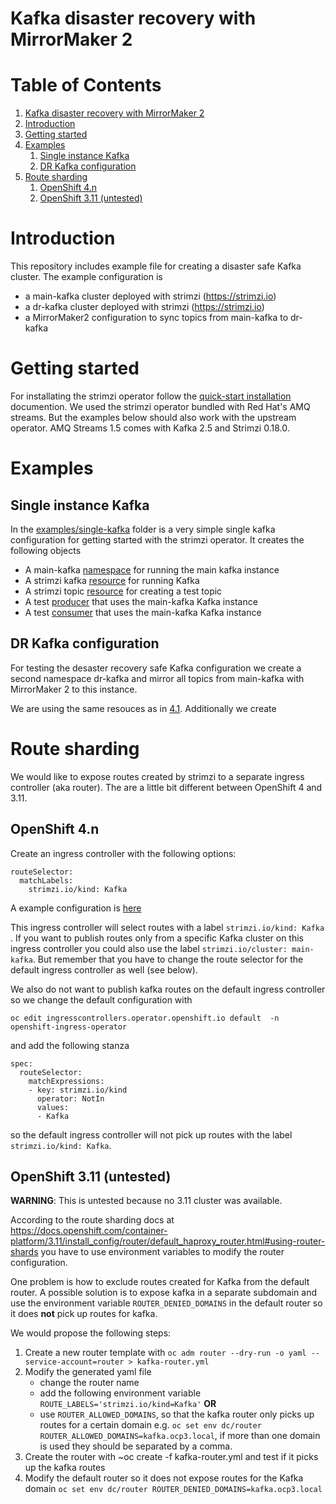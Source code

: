 

# Kafka disaster recovery with MirrorMaker 2


# Table of Contents

1.  [Kafka disaster recovery with MirrorMaker 2](#org227197e)
2.  [Introduction](#org2730aeb)
3.  [Getting started](#org2a890dd)
4.  [Examples](#org05e6ede)
    1.  [Single instance Kafka](#org6df3d54)
    2.  [DR Kafka configuration](#org095b4e6)
5.  [Route sharding](#org327ab8c)
    1.  [OpenShift 4.n](#orgfbe20d7)
    2.  [OpenShift 3.11 (untested)](#orgd0babff)


# Introduction

This repository includes example file for creating a disaster safe Kafka cluster.
The example configuration is

-   a main-kafka cluster deployed with strimzi (<https://strimzi.io>)
-   a dr-kafka cluster deployed with strimzi (<https://strimzi.io>)
-   a MirrorMaker2 configuration to sync topics from main-kafka to dr-kafka


# Getting started

For installating the strimzi operator follow the [quick-start
installation](https://strimzi.io/docs/operators/master/quickstart.html#proc-install-product-str) documention.  We used the strimzi operator bundled with
Red Hat's AMQ streams. But the examples below should also work with
the upstream operator. AMQ Streams 1.5 comes with Kafka 2.5 and
Strimzi 0.18.0.


# Examples


<a id="org6df3d54"></a>

## Single instance Kafka

In the [examples/single-kafka](examples/single-kafka) folder is a very simple single kafka
configuration for getting started with the strimzi operator. It creates the following objects

-   A main-kafka [namespace](examples/single-kafka/10-main-kafka-namespace.yml) for running the main kafka instance
-   A strimzi kafka [resource](examples/single-kafka/20-main-kafka.yml) for running Kafka
-   A strimzi topic [resource](examples/single-kafka/30-topic.yml) for creating a test topic
-   A test [producer](examples/single-kafka/40-test-producer.yml) that uses the main-kafka Kafka instance
-   A test [consumer](examples/single-kafka/50-test-consumer.yml) that uses the main-kafka Kafka instance


## DR Kafka configuration

For testing the desaster recovery safe Kafka configuration we create a
second namespace dr-kafka and mirror all topics from main-kafka with
MirrorMaker 2 to this instance.

We are using the same resouces as in [4.1](#org6df3d54). Additionally we create


# Route sharding

We would like to expose routes created by strimzi to a separate ingress controller (aka router).
The are a little bit different between OpenShift 4 and 3.11.


## OpenShift 4.n

Create an ingress controller with the following options:

    routeSelector:
      matchLabels:
        strimzi.io/kind: Kafka

A example configuration is [here](ingress/kafka-ingress.yml)

This ingress controller will select routes with a label
`strimzi.io/kind: Kafka` . If you want to publish routes only from a
specific Kafka cluster on this ingress controller you could also use
the label `strimzi.io/cluster: main-kafka`. But remember that you have
to change the route selector for the default ingress controller as
well (see below).

We also do not want to publish kafka routes on the default ingress controller so we change the default configuration
with

    oc edit ingresscontrollers.operator.openshift.io default  -n openshift-ingress-operator

and add the following stanza

    spec:
      routeSelector:
        matchExpressions:
        - key: strimzi.io/kind
          operator: NotIn
          values:
          - Kafka

so the default ingress controller will <span class="underline">not</span> pick up routes with the label `strimzi.io/kind: Kafka`.


## OpenShift 3.11 (untested)

**WARNING**: This is untested because no 3.11 cluster was available.

According to the route sharding docs at
<https://docs.openshift.com/container-platform/3.11/install_config/router/default_haproxy_router.html#using-router-shards>
you have to use environment variables to modify the router
configuration.

One problem is how to exclude routes created for Kafka from the
default router. A possible solution is to expose kafka in a separate
subdomain and use the environment variable `ROUTER_DENIED_DOMAINS` in
the default router so it does **not** pick up routes for kafka.

We would propose the following steps:

1.  Create a new router template with `oc adm router --dry-run -o yaml --service-account=router > kafka-router.yml`
2.  Modify the generated yaml file
    -   change the router name
    -   add the following environment variable `ROUTE_LABELS='strimzi.io/kind=Kafka'` **OR**
    -   use `ROUTER_ALLOWED_DOMAINS`, so that the kafka router only picks up routes for a certain domain
        e.g. `oc set env dc/router ROUTER_ALLOWED_DOMAINS=kafka.ocp3.local`, if more than one domain is used they should be separated by a comma.
3.  Create the router with ~oc create -f kafka-router.yml and test if it picks up the kafka routes
4.  Modify the default router so it does not expose routes for the Kafka domain `oc set env dc/router ROUTER_DENIED_DOMAINS=kafka.ocp3.local`
